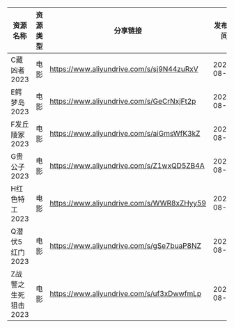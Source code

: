 | 资源名称         | 资源类型 | 分享链接                                      | 发布时间       |
| ------------ | ---- | ----------------------------------------- | ---------- |
| C藏凶者2023     | 电影   | https://www.aliyundrive.com/s/sj9N44zuRxV | 2023-08-01 |
| E鳄梦岛2023     | 电影   | https://www.aliyundrive.com/s/GeCrNxjFt2p | 2023-08-01 |
| F发丘陵冢2023    | 电影   | https://www.aliyundrive.com/s/aiGmsWfK3kZ | 2023-08-01 |
| G贵公子2023     | 电影   | https://www.aliyundrive.com/s/Z1wxQD5ZB4A | 2023-08-01 |
| H红色特工2023    | 电影   | https://www.aliyundrive.com/s/WWR8xZHyy59 | 2023-08-01 |
| Q潜伏5红门2023   | 电影   | https://www.aliyundrive.com/s/gSe7buaP8NZ | 2023-08-01 |
| Z战警之生死狙击2023 | 电影   | https://www.aliyundrive.com/s/uf3xDwwfmLp | 2023-08-01 |
